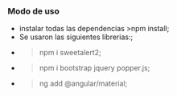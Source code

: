 ### Modo de uso

- instalar todas las dependencias >npm install;
- Se usaron las siguientes librerias:;
- > npm i sweetalert2;
- > npm i bootstrap jquery popper.js;
- > ng add @angular/material;
